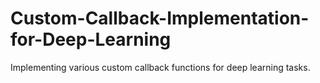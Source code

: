 # Custom-Callback-Implementation-for-Deep-Learning
Implementing various custom callback functions for deep learning tasks.

